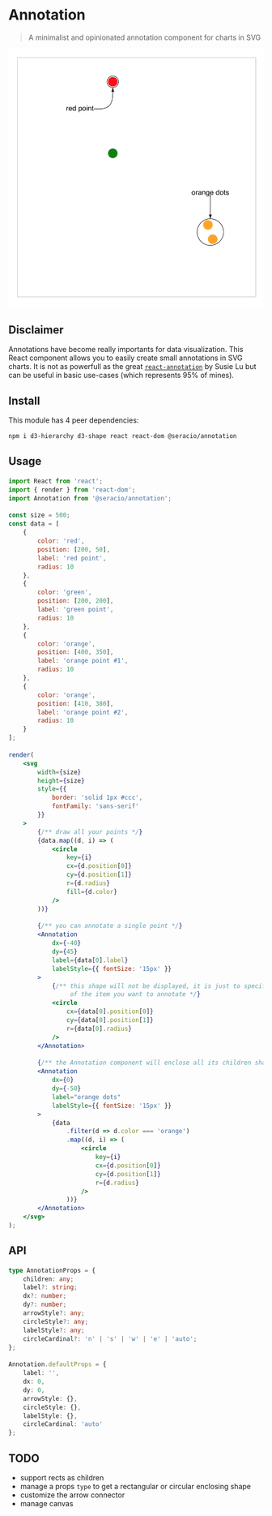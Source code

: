 # Annotation

> A minimalist and opinionated annotation component for charts in SVG

![capture](./images/capture.png)

## Disclaimer

Annotations have become really importants for data visualization. This React component allows you to easily create small annotations in SVG charts. It is not as powerfull as the great [`react-annotation`](https://react-annotation.susielu.com/) by Susie Lu but can be useful in basic use-cases (which represents 95% of mines).

## Install

This module has 4 peer dependencies:

```bash
npm i d3-hierarchy d3-shape react react-dom @seracio/annotation
```

## Usage

```jsx
import React from 'react';
import { render } from 'react-dom';
import Annotation from '@seracio/annotation';

const size = 500;
const data = [
    {
        color: 'red',
        position: [200, 50],
        label: 'red point',
        radius: 10
    },
    {
        color: 'green',
        position: [200, 200],
        label: 'green point',
        radius: 10
    },
    {
        color: 'orange',
        position: [400, 350],
        label: 'orange point #1',
        radius: 10
    },
    {
        color: 'orange',
        position: [410, 380],
        label: 'orange point #2',
        radius: 10
    }
];

render(
    <svg
        width={size}
        height={size}
        style={{
            border: 'solid 1px #ccc',
            fontFamily: 'sans-serif'
        }}
    >
        {/** draw all your points */}
        {data.map((d, i) => (
            <circle
                key={i}
                cx={d.position[0]}
                cy={d.position[1]}
                r={d.radius}
                fill={d.color}
            />
        ))}

        {/** you can annotate a single point */}
        <Annotation
            dx={-40}
            dy={45}
            label={data[0].label}
            labelStyle={{ fontSize: '15px' }}
        >
            {/** this shape will not be displayed, it is just to specify the size 
                 of the item you want to annotate */}
            <circle
                cx={data[0].position[0]}
                cy={data[0].position[1]}
                r={data[0].radius}
            />
        </Annotation>

        {/** the Annotation component will enclose all its children shapes  */}
        <Annotation
            dx={0}
            dy={-50}
            label="orange dots"
            labelStyle={{ fontSize: '15px' }}
        >
            {data
                .filter(d => d.color === 'orange')
                .map((d, i) => (
                    <circle
                        key={i}
                        cx={d.position[0]}
                        cy={d.position[1]}
                        r={d.radius}
                    />
                ))}
        </Annotation>
    </svg>
);
```

## API

```typescript
type AnnotationProps = {
    children: any;
    label?: string;
    dx?: number;
    dy?: number;
    arrowStyle?: any;
    circleStyle?: any;
    labelStyle?: any;
    circleCardinal?: 'n' | 's' | 'w' | 'e' | 'auto';
};

Annotation.defaultProps = {
    label: '',
    dx: 0,
    dy: 0,
    arrowStyle: {},
    circleStyle: {},
    labelStyle: {},
    circleCardinal: 'auto'
};
```

## TODO

-   support rects as children
-   manage a props `type` to get a rectangular or circular enclosing shape
-   customize the arrow connector
-   manage canvas
